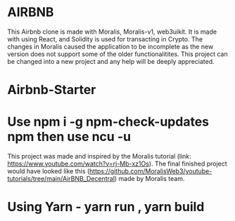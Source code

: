 # AIRBNB 
This Airbnb clone is made with Moralis, Moralis-v1, web3uikit. It is made with using React, and Solidity is used for transacting in Crypto. The changes in Moralis caused the application to be incomplete as the new version does not support some of the older functionalitites. This project can be changed into a new project and any help will be deeply appreciated. 

# Airbnb-Starter

# Use npm i -g npm-check-updates npm then use ncu -u 

This project was made and inspired by the Moralis tutorial (link: https://www.youtube.com/watch?v=rj-Mb-xz1Os). The final finished project would have looked like this (https://github.com/MoralisWeb3/youtube-tutorials/tree/main/AirBNB_Decentral) made by Moralis team. 

# Using Yarn - yarn run , yarn build
